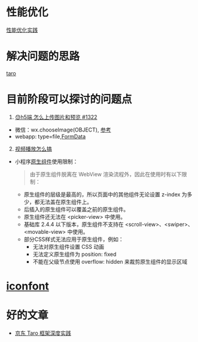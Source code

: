 # 性能优化
[性能优化实践](https://nervjs.github.io/taro/docs/optimized-practice.html#taropurecomponent)
# 解决问题的思路
[taro](https://github.com/NervJS/taro)

# 目前阶段可以探讨的问题点
1.  [😓h5端 怎么上传图片和预览 #1322](https://github.com/NervJS/taro/issues/1322)
  * 微信：wx.chooseImage(OBJECT), [参考](https://www.jianshu.com/p/c4a2ecb050e9)
  * webapp: type=file,[FormData](https://developer.mozilla.org/zh-CN/docs/Web/API/FormData/Using_FormData_Objects) 
2.  [视频播放怎么搞](https://axhub.im/pro/d6d34d32ef86cc54/#g=1&p=%E8%AF%BE%E7%A8%8B%E8%AF%A6%E6%83%85%E5%AD%A6%E4%B9%A0%E9%A1%B5)
  * 小程序[原生组件](https://developers.weixin.qq.com/miniprogram/dev/component/native-component.html)使用限制：
    > 由于原生组件脱离在 WebView 渲染流程外，因此在使用时有以下限制：
      * 原生组件的层级是最高的，所以页面中的其他组件无论设置 z-index 为多少，都无法盖在原生组件上。
      * 后插入的原生组件可以覆盖之前的原生组件。
      * 原生组件还无法在 \<picker-view\> 中使用。
      * 基础库 2.4.4 以下版本，原生组件不支持在 \<scroll-view\>、\<swiper\>、\<movable-view\> 中使用。
      * 部分CSS样式无法应用于原生组件，例如：
        * 无法对原生组件设置 CSS 动画
        * 无法定义原生组件为 position: fixed
        * 不能在父级节点使用 overflow: hidden 来裁剪原生组件的显示区域
# [iconfont](https://www.iconfont.cn/manage/index?manage_type=myprojects&projectId=1106710&keyword=)

# 好的文章
* [京东 Taro 框架深度实践](https://www.infoq.cn/article/C4vtejo64SAS5jN5_HSy)
